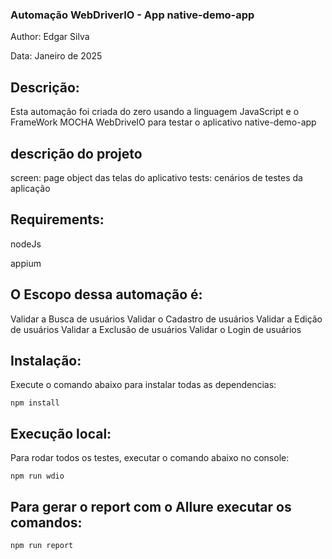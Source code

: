 ### Automação WebDriverIO - App native-demo-app

Author: Edgar Silva

Data: Janeiro de 2025

## Descrição:
Esta automação foi criada do zero usando a linguagem JavaScript e o FrameWork MOCHA WebDriveIO para testar o aplicativo native-demo-app

## descrição do projeto
screen: page object das telas do aplicativo
tests: cenários de testes da aplicação

## Requirements:
nodeJs

appium

## O Escopo dessa automação é:
Validar a Busca de usuários Validar o Cadastro de usuários Validar a Edição de usuários Validar a Exclusão de usuários Validar o Login de usuários

## Instalação:
Execute o comando abaixo para instalar todas as dependencias: 

```
npm install
```


## Execução local:
Para rodar todos os testes, executar o comando abaixo no console:
```
npm run wdio
```

## Para gerar o report com o Allure executar os comandos:

```
npm run report
```
